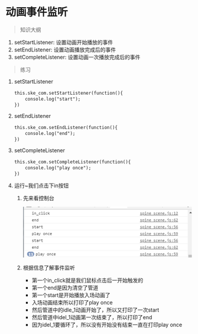# 动画事件监听

> 知识大纲
1. setStartListener: 设置动画开始播放的事件
2. setEndListener: 设置动画播放完成后的事件 
3. setCompleteListener: 设置动画一次播放完成后的事件

> 练习
1. setStartListener
    ```
    this.ske_com.setStartListener(function(){
        console.log("start");
    })
    ```
2. setEndListener
    ```
    this.ske_com.setEndListener(function(){
        console.log("end");
    })
    ```
3. setCompleteListener 
    ```
    this.ske_com.setCompleteListener(function(){
        console.log("play once");
    })
    ```
4. 运行~我们点击下in按钮
    1. 先来看控制台
    
        ![](./images/动画事件监听控制台信息.jpg)  
    
    2. 根据信息了解事件监听
        * 第一个in_click就是我们鼠标点击后一开始触发的
        * 第一个end是因为清空了管道
        * 第一个start是开始播放入场动画了
        * 入场动画结束所以打印了play once
        * 然后管道中的idle_1动画开始了，所以又打印了一次start
        * 然后管道中idel_1动画第一次结束了，所以打印了end
        * 因为idel_1要循环了，所以没有开始没有结束一直在打印play once      
        